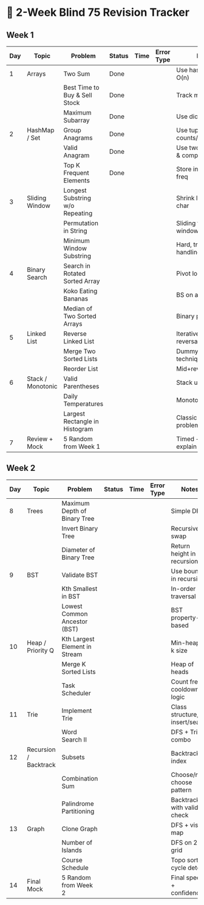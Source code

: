 # 🚀 2-Week Blind 75 Revision Tracker

## Week 1

| Day | Topic             | Problem                           | Status | Time | Error Type     | Notes                        |
|-----|-------------------|------------------------------------|--------|------|----------------|-------------------------------|
| 1   | Arrays            | Two Sum                           | Done   |      |                | Use hashmap for O(n)         |
|     |                   | Best Time to Buy & Sell Stock     | Done   |      |                | Track min price              |
|     |                   | Maximum Subarray                  | Done   |      |                | Use dict and sorting         |
| 2   | HashMap / Set     | Group Anagrams                    | Done   |      |                | Use tuple of counts/sorted   |
|     |                   | Valid Anagram                     | Done   |      |                | Use two dict,count & compare |
|     |                   | Top K Frequent Elements           | Done   |      |                | Store in Dict,count freq     |
| 3   | Sliding Window    | Longest Substring w/o Repeating   |        |      |                | Shrink left on repeat char   |
|     |                   | Permutation in String             |        |      |                | Sliding freq count window    |
|     |                   | Minimum Window Substring          |        |      |                | Hard, tricky edge handling   |
| 4   | Binary Search     | Search in Rotated Sorted Array    |        |      |                | Pivot logic                  |
|     |                   | Koko Eating Bananas               |        |      |                | BS on answer range           |
|     |                   | Median of Two Sorted Arrays       |        |      |                | Binary partition trick       |
| 5   | Linked List       | Reverse Linked List               |        |      |                | Iterative/pointer reversal   |
|     |                   | Merge Two Sorted Lists            |        |      |                | Dummy head technique         |
|     |                   | Reorder List                      |        |      |                | Mid+reverse+merge            |
| 6   | Stack / Monotonic | Valid Parentheses                 |        |      |                | Stack usage                  |
|     |                   | Daily Temperatures                |        |      |                | Monotonic stack              |
|     |                   | Largest Rectangle in Histogram    |        |      |                | Classic tricky stack problem |
| 7   | Review + Mock     | 5 Random from Week 1              |        |      |                | Timed + verbal explain       |

## Week 2

| Day | Topic             | Problem                           | Status | Time | Error Type     | Notes                        |
|-----|-------------------|------------------------------------|--------|------|----------------|-------------------------------|
| 8   | Trees             | Maximum Depth of Binary Tree       |        |      |                | Simple DFS                   |
|     |                   | Invert Binary Tree                 |        |      |                | Recursive swap               |
|     |                   | Diameter of Binary Tree            |        |      |                | Return height in recursion   |
| 9   | BST               | Validate BST                       |        |      |                | Use bounds in recursion      |
|     |                   | Kth Smallest in BST                |        |      |                | In-order traversal           |
|     |                   | Lowest Common Ancestor (BST)       |        |      |                | BST property-based           |
| 10  | Heap / Priority Q | Kth Largest Element in Stream      |        |      |                | Min-heap of k size           |
|     |                   | Merge K Sorted Lists               |        |      |                | Heap of heads                |
|     |                   | Task Scheduler                     |        |      |                | Count freq, cooldown logic  |
| 11  | Trie              | Implement Trie                     |        |      |                | Class structure, insert/search|
|     |                   | Word Search II                     |        |      |                | DFS + Trie combo             |
| 12  | Recursion / Backtrack | Subsets                      |        |      |                | Backtrack on index           |
|     |                   | Combination Sum                    |        |      |                | Choose/not choose pattern    |
|     |                   | Palindrome Partitioning            |        |      |                | Backtrack with validity check|
| 13  | Graph             | Clone Graph                        |        |      |                | DFS + visited map            |
|     |                   | Number of Islands                  |        |      |                | DFS on 2D grid               |
|     |                   | Course Schedule                    |        |      |                | Topo sort, cycle detect      |
| 14  | Final Mock        | 5 Random from Week 2               |        |      |                | Final speed + confidence     |
